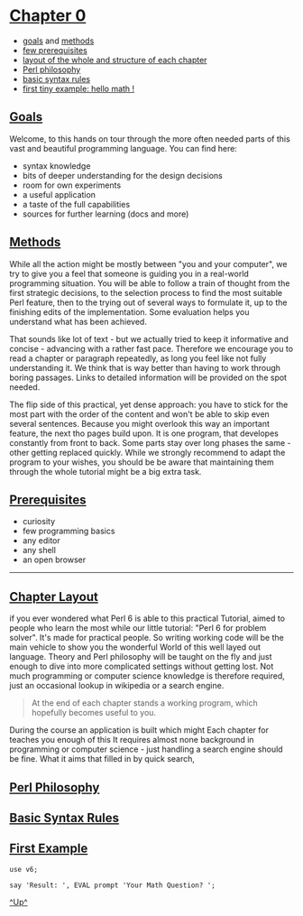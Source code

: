 

[Chapter 0](/../menu.md)
========================


   * [goals](#goals) and [methods](#methods)
   * [few prerequisites](#prerequisites)
   * [layout of the whole and structure of each chapter](#chapter-layout)
   * [Perl philosophy](#perl-philosophy)
   * [basic syntax rules](#basic-syntax-rules)
   * [first tiny example: hello math !](#first-example)



[Goals](#chapter-0)
--------------

Welcome,
to this hands on tour through the more often needed parts of this vast and beautiful
programming language. You can find here:

   - syntax knowledge
   - bits of deeper understanding for the design decisions
   - room for own experiments
   - a useful application
   - a taste of the full capabilities
   - sources for further learning (docs and more)



[Methods](#chapter-0)
-----------

While all the action might be mostly between "you and your computer", we try to give
you a feel that someone is guiding you in a real-world programming situation.
You will be able to follow a train of thought from the first strategic decisions,
to the selection process to find the most suitable Perl feature,
then to the trying out of several ways to formulate it, up to the finishing edits
of the implementation. Some evaluation helps you understand what has been achieved.

That sounds like lot of text - but we actually tried to keep it informative and concise -
advancing with a rather fast pace. Therefore we encourage you to read a chapter or
paragraph repeatedly, as long you feel like not fully understanding it. We think
that is way better than having to work through boring passages. Links to detailed
information will be provided on the spot needed.

The flip side of this practical, yet dense approach: you have to stick for the most
part with the order of the content and won't be able to skip even several sentences.
Because you might overlook this way an important feature, the next tho pages build upon.
It is one program, that developes constantly from front to back. Some parts stay
over long phases the same - other getting replaced quickly. While we strongly recommend
to adapt the program to your wishes, you should be be aware that maintaining them
through the whole tutorial might be a big extra task.



[Prerequisites](#chapter-0)
--------------------------

   - curiosity
   - few programming basics
   - any editor
   - any shell
   - an open browser

----


[Chapter Layout](#chapter-0)
--------------------------

if you ever wondered what Perl 6 is able
 to this practical Tutorial, aimed to people who learn the most while
our little tutorial: "Perl 6 for problem solver".
It's made for practical people. So writing working code will be the main vehicle
to show you the wonderful World of this well layed out language.
Theory and Perl philosophy will be taught on the fly and just enough to dive
into more complicated settings without getting lost. Not much programming or
computer science knowledge is therefore required, just an occasional 
lookup in wikipedia or a search engine.

> At the end of each chapter stands a working program,
> which hopefully becomes useful to you. 


During the course an application
is built which might 
Each chapter
for teaches you enough of this 
It requires almost none background in programming or computer science -
just handling a search engine should be fine.
What it aims that filled in by quick search,


[Perl Philosophy](#chapter-0)
--------------------------

[Basic Syntax Rules](#chapter-0)
--------------------------



[First Example](#chapter-0)
--------------------------


`use v6;`
 
`say 'Result: ', EVAL prompt 'Your Math Question? ';`



[^Up^](#chapter-0)